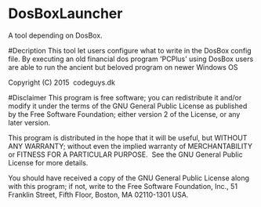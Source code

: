 # DosBoxLauncher
A tool depending on DosBox. 

#Decription
This tool let users configure what to write in the DosBox config file. 
By executing an old financial dos program 'PCPlus' using DosBox users are able to run 
the ancient but beloved program on newer Windows OS 

Copyright (C) 2015  codeguys.dk

#Disclaimer
This program is free software; you can redistribute it and/or modify
it under the terms of the GNU General Public License as published by
the Free Software Foundation; either version 2 of the License, or
any later version.

This program is distributed in the hope that it will be useful,
but WITHOUT ANY WARRANTY; without even the implied warranty of
MERCHANTABILITY or FITNESS FOR A PARTICULAR PURPOSE.  See the
GNU General Public License for more details.

You should have received a copy of the GNU General Public License along
with this program; if not, write to the Free Software Foundation, Inc.,
51 Franklin Street, Fifth Floor, Boston, MA 02110-1301 USA.
